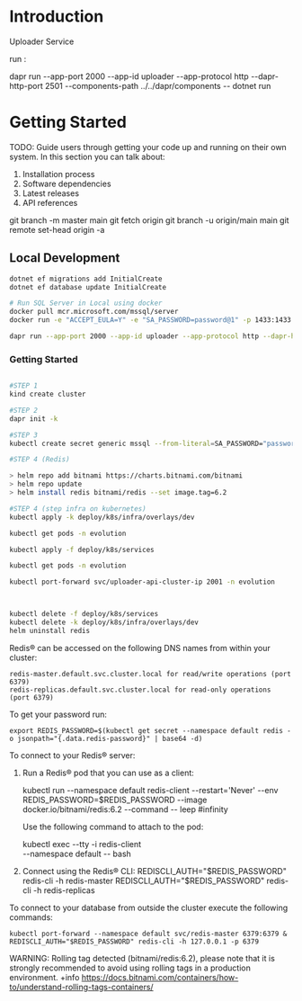 # Introduction 
Uploader Service


run :

dapr run --app-port 2000 --app-id uploader --app-protocol http --dapr-http-port 2501 --components-path ../../dapr/components -- dotnet run

# Getting Started
TODO: Guide users through getting your code up and running on their own system. In this section you can talk about:
1.	Installation process
2.	Software dependencies
3.	Latest releases
4.	API references

git branch -m master main
git fetch origin
git branch -u origin/main main
git remote set-head origin -a


## Local Development

```sh
dotnet ef migrations add InitialCreate
dotnet ef database update InitialCreate

# Run SQL Server in Local using docker
docker pull mcr.microsoft.com/mssql/server
docker run -e "ACCEPT_EULA=Y" -e "SA_PASSWORD=password@1" -p 1433:1433 --name sql -d mcr.microsoft.com/mssql/server:2017-latest

dapr run --app-port 2000 --app-id uploader --app-protocol http --dapr-http-port 2501 --components-path ../../dapr/components -- dotnet run

```

### Getting Started
```sh

#STEP 1
kind create cluster

#STEP 2
dapr init -k

#STEP 3
kubectl create secret generic mssql --from-literal=SA_PASSWORD="password@1" -n evolution

#STEP 4 (Redis)

> helm repo add bitnami https://charts.bitnami.com/bitnami
> helm repo update
> helm install redis bitnami/redis --set image.tag=6.2

#STEP 4 (step infra on kubernetes)
kubectl apply -k deploy/k8s/infra/overlays/dev

kubectl get pods -n evolution

kubectl apply -f deploy/k8s/services

kubectl get pods -n evolution

kubectl port-forward svc/uploader-api-cluster-ip 2001 -n evolution



kubectl delete -f deploy/k8s/services
kubectl delete -k deploy/k8s/infra/overlays/dev
helm uninstall redis

```

Redis&reg; can be accessed on the following DNS names from within your cluster:

    redis-master.default.svc.cluster.local for read/write operations (port 6379)
    redis-replicas.default.svc.cluster.local for read-only operations (port 6379)



To get your password run:

    export REDIS_PASSWORD=$(kubectl get secret --namespace default redis -o jsonpath="{.data.redis-password}" | base64 -d)

To connect to your Redis&reg; server:

1. Run a Redis&reg; pod that you can use as a client:

   kubectl run --namespace default redis-client --restart='Never'  --env REDIS_PASSWORD=$REDIS_PASSWORD  --image docker.io/bitnami/redis:6.2 --command -- leep #infinity

   Use the following command to attach to the pod:

   kubectl exec --tty -i redis-client \
   --namespace default -- bash

2. Connect using the Redis&reg; CLI:
   REDISCLI_AUTH="$REDIS_PASSWORD" redis-cli -h redis-master
   REDISCLI_AUTH="$REDIS_PASSWORD" redis-cli -h redis-replicas

To connect to your database from outside the cluster execute the following commands:

    kubectl port-forward --namespace default svc/redis-master 6379:6379 &
    REDISCLI_AUTH="$REDIS_PASSWORD" redis-cli -h 127.0.0.1 -p 6379
WARNING: Rolling tag detected (bitnami/redis:6.2), please note that it is strongly recommended to avoid using rolling tags in a production environment.
+info https://docs.bitnami.com/containers/how-to/understand-rolling-tags-containers/



